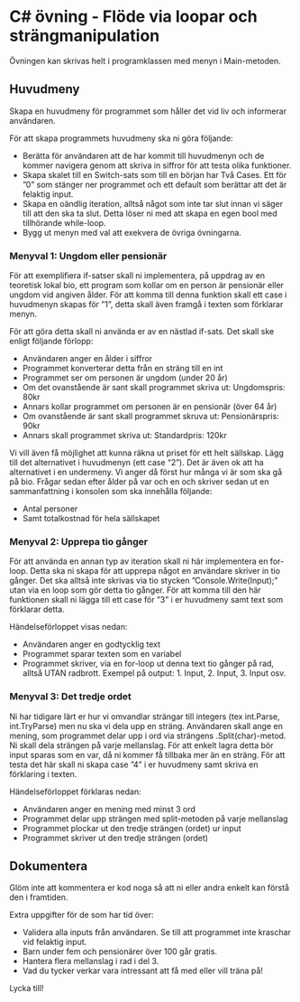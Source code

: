 # C# övning - Flöde via loopar och strängmanipulation
Övningen kan skrivas helt i programklassen med menyn i Main-metoden.  

## Huvudmeny
Skapa en huvudmeny för programmet som håller det vid liv och informerar användaren.  
  
För att skapa programmets huvudmeny ska ni göra följande:  
* Berätta för användaren att de har kommit till huvudmenyn och de kommer navigera
genom att skriva in siffror för att testa olika funktioner.  
* Skapa skalet till en Switch-sats som till en början har Två Cases. Ett för ”0” som
stänger ner programmet och ett default som berättar att det är felaktig input.  
* Skapa en oändlig iteration, alltså något som inte tar slut innan vi säger till att den
ska ta slut. Detta löser ni med att skapa en egen bool med tillhörande while-loop.  
* Bygg ut menyn med val att exekvera de övriga övningarna.  

### Menyval 1: Ungdom eller pensionär
För att exemplifiera if-satser skall ni implementera, på uppdrag av en teoretisk lokal bio, ett program som kollar om en person är pensionär eller ungdom vid angiven ålder. För att komma till denna funktion skall ett case i huvudmenyn skapas för ”1”, detta skall även framgå i texten som förklarar menyn.  
  
För att göra detta skall ni använda er av en nästlad if-sats. Det skall ske enligt följande förlopp:
* Användaren anger en ålder i siffror
* Programmet konverterar detta från en sträng till en int
* Programmet ser om personen är ungdom (under 20 år)
* Om det ovanstående är sant skall programmet skriva ut: Ungdomspris: 80kr
* Annars kollar programmet om personen är en pensionär (över 64 år)
* Om ovanstående är sant skall programmet skruva ut: Pensionärspris: 90kr 
* Annars skall programmet skriva ut: Standardpris: 120kr  
  
Vi vill även få möjlighet att kunna räkna ut priset för ett helt sällskap. Lägg till det alternativet i huvudmenyn (ett case “2”). Det är även ok att ha alternativet i en undermeny. Vi anger då först hur många vi är som ska gå på bio. Frågar sedan efter ålder på var och en och skriver sedan ut en sammanfattning i konsolen som ska innehålla följande:
* Antal personer
* Samt totalkostnad för hela sällskapet  
  
### Menyval 2: Upprepa tio gånger
För att använda en annan typ av iteration skall ni här implementera en for-loop. Detta ska ni skapa för att upprepa något en användare skriver in tio gånger. Det ska alltså inte skrivas via tio stycken ”Console.Write(Input);” utan via en loop som gör detta tio gånger. För att komma till den här funktionen skall ni lägga till ett case för ”3” i er huvudmeny samt text som förklarar detta.
  
Händelseförloppet visas nedan:
* Användaren anger en godtycklig text
* Programmet sparar texten som en variabel
* Programmet skriver, via en for-loop ut denna text tio gånger på rad, alltså UTAN radbrott. Exempel på output: 1. Input, 2. Input, 3. Input osv.  
  
### Menyval 3: Det tredje ordet
Ni har tidigare lärt er hur vi omvandlar strängar till integers (tex int.Parse, int.TryParse) men nu ska vi dela upp en sträng. Användaren skall ange en mening, som programmet delar upp i ord via strängens .Split(char)-metod. Ni skall dela strängen på varje mellanslag. För att enkelt lagra detta bör input sparas som en var, då ni kommer få tillbaka mer än en sträng. För att testa det här skall ni skapa case ”4” i er huvudmeny samt skriva en förklaring i texten.  
  
Händelseförloppet förklaras nedan:
* Användaren anger en mening med minst 3 ord
* Programmet delar upp strängen med split-metoden på varje mellanslag
* Programmet plockar ut den tredje strängen (ordet) ur input
* Programmet skriver ut den tredje strängen (ordet)
   
## Dokumentera
Glöm inte att kommentera er kod noga så att ni eller andra enkelt kan förstå den i framtiden.  
  
Extra uppgifter för de som har tid över:
* Validera alla inputs från användaren. Se till att programmet inte kraschar vid felaktig input.
* Barn under fem och pensionärer över 100 går gratis.
* Hantera flera mellanslag i rad i del 3.
* Vad du tycker verkar vara intressant att få med eller vill träna på!  
  
Lycka till!